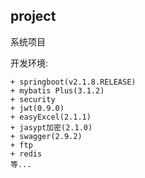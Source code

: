 ## project

系统项目

开发环境: 
    
    + springboot(v2.1.8.RELEASE) 
    + mybatis Plus(3.1.2) 
    + security 
    + jwt(0.9.0) 
    + easyExcel(2.1.1)
    + jasypt加密(2.1.0)
    + swagger(2.9.2)
    + ftp 
    + redis
    等...


     

